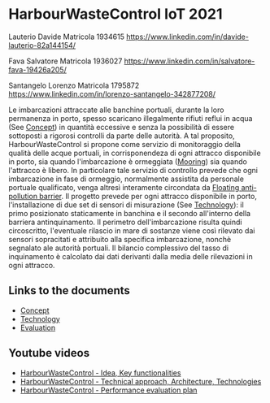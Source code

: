 # HarbourWasteControl IoT 2021

Lauterio Davide Matricola 1934615
https://www.linkedin.com/in/davide-lauterio-82a144154/

Fava Salvatore Matricola 1936027
https://www.linkedin.com/in/salvatore-fava-19426a205/

Santangelo Lorenzo Matricola 1795872
https://www.linkedin.com/in/lorenzo-santangelo-342877208/

Le imbarcazioni attraccate alle banchine portuali, durante la loro permanenza in porto, spesso scaricano illegalmente rifiuti reflui in acqua (See [Concept](/Concept.md)) in quantità eccessive e senza la possibilità di essere sottoposti a rigorosi controlli da parte delle autorità. A tal proposito, HarbourWasteControl si propone come servizio di monitoraggio della qualità delle acque portuali, in corrisponendeza di ogni attracco disponibile in porto, sia quando l'imbarcazione è ormeggiata ([Mooring](https://en.wikipedia.org/wiki/Mooring)) sia quando l'attracco è libero. In particolare tale servizio di controllo prevede che ogni imbarcazione in fase di ormeggio, normalmente assistita da personale portuale qualificato, venga altresì interamente circondata da [Floating anti-pollution barrier](https://patents.google.com/patent/US3919847). Il progetto prevede per ogni attracco disponibile in porto, l'installazione di due set di sensori di misurazione (See [Technology](/Technology.md)): il primo posizionato staticamente in banchina e il secondo all'interno della barriera antinquinamento. Il perimetro dell'imbarcazione risulta quindi circoscritto, l'eventuale rilascio in mare di sostanze viene così rilevato dai sensori sopracitati e attribuito alla specifica imbarcazione, nonchè  segnalato ale autorità portuali. Il bilancio complessivo del tasso di inquinamento è calcolato dai dati derivanti dalla media delle rilevazioni in ogni attracco.

## Links to the documents
* [Concept](/Concept.md)
* [Technology](/Technology.md)
* [Evaluation](/Evaluation.md)

## Youtube videos
* [HarbourWasteControl - Idea, Key functionalities](https://www.youtube.com/watch?v=1RTiaTGuKnM)
* [HarbourWasteControl - Technical approach, Architecture, Technologies](https://www.youtube.com/watch?v=1RTiaTGuKnM)
* [HarbourWasteControl - Performance evaluation plan](https://www.youtube.com/watch?v=1RTiaTGuKnM)
